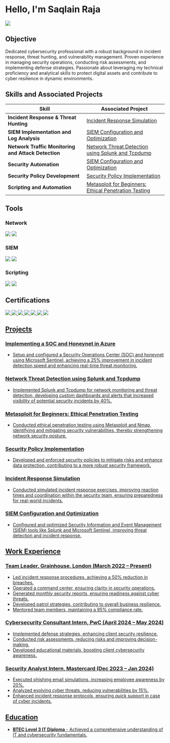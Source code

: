 # Hello, I'm Saqlain Raja

<a href="https://www.linkedin.com/in/saqlain-raja-0100661a1">
    <img src="https://img.shields.io/badge/-LinkedIn-0072b1?&style=for-the-badge&logo=linkedin&logoColor=white" />
</a>

## Objective

Dedicated cybersecurity professional with a robust background in incident response, threat hunting, and vulnerability management. Proven experience in managing security operations, conducting risk assessments, and implementing defense strategies. Passionate about leveraging my technical proficiency and analytical skills to protect digital assets and contribute to cyber resilience in dynamic environments.

## Skills and Associated Projects

| Skill                                         | Associated Project                                                                                      |
|-----------------------------------------------|----------------------------------------------------------------------------------------------------------|
| **Incident Response & Threat Hunting**        | [Incident Response Simulation](#incident-response-simulation)                                            |
| **SIEM Implementation and Log Analysis**      | [SIEM Configuration and Optimization](#siem-configuration-and-optimization)                              |
| **Network Traffic Monitoring and Attack Detection** | [Network Threat Detection using Splunk and Tcpdump](#network-threat-detection-using-splunk-and-tcpdump)  |
| **Security Automation**                       | [SIEM Configuration and Optimization](#siem-configuration-and-optimization)                              |
| **Security Policy Development**               | [Security Policy Implementation](#security-policy-implementation)                                        |
| **Scripting and Automation**                  | [Metasploit for Beginners: Ethical Penetration Testing](#metasploit-for-beginners-ethical-penetration-testing) |

## Tools

### Network
<div>
    <img src="https://img.shields.io/badge/-Wireshark-1679A7?&style=for-the-badge&logo=Wireshark&logoColor=white" />
    <img src="https://img.shields.io/badge/-Tcpdump-0078D4?&style=for-the-badge&logo=Tcpdump&logoColor=white" />
</div>

### SIEM
<div>
    <img src="https://img.shields.io/badge/-Splunk-000000?&style=for-the-badge&logo=Splunk&logoColor=white" />
    <img src="https://img.shields.io/badge/-Microsoft_Sentinel-0078D4?&style=for-the-badge&logo=Microsoft&logoColor=white" />
</div>

### Scripting
<div>
    <img src="https://img.shields.io/badge/-Python-3776AB?&style=for-the-badge&logo=Python&logoColor=white" />
    <img src="https://img.shields.io/badge/-Bash-4EAA25?&style=for-the-badge&logo=GNU-Bash&logoColor=white" />
</div>

## Certifications

<div>
   <a href="https://www.coursera.org/account/accomplishments/specialization/certificate/6NVCCEYQGR5U">
        <img src="https://img.shields.io/badge/-Google_Cybersecurity_Professional_Certification-FF0000?&style=for-the-badge&logo=Google&logoColor=white" />
    <img src="https://img.shields.io/badge/-Introduction_to_Cyber_Security_(Cisco)-00ADEF?&style=for-the-badge&logo=Cisco&logoColor=white" />
    <img src="https://img.shields.io/badge/-Python_101-306998?&style=for-the-badge&logo=Python&logoColor=white" />
    <img src="https://img.shields.io/badge/-Linux_101-77216F?&style=for-the-badge&logo=Linux&logoColor=white" />
    <img src="https://img.shields.io/badge/-AWS_Security_Learning_Path-FF9900?&style=for-the-badge&logo=AmazonAWS&logoColor=white" />
    <img src="https://img.shields.io/badge/-SOC_Level_1_(TryHackMe)-2E8B57?&style=for-the-badge&logo=TryHackMe&logoColor=white" />
    <img src="https://img.shields.io/badge/-CompTIA_Security+-007ACC?&style=for-the-badge&logo=CompTIA&logoColor=white" />
</div>

## Projects

### Implementing a SOC and Honeynet in Azure
- Setup and configured a Security Operations Center (SOC) and honeynet using Microsoft Sentinel, achieving a 25% improvement in incident detection speed and enhancing real-time threat monitoring.

### Network Threat Detection using Splunk and Tcpdump
- Implemented Splunk and Tcpdump for network monitoring and threat detection, developing custom dashboards and alerts that increased visibility of potential security incidents by 40%.

### Metasploit for Beginners: Ethical Penetration Testing
- Conducted ethical penetration testing using Metasploit and Nmap, identifying and mitigating security vulnerabilities, thereby strengthening network security posture.

### Security Policy Implementation
- Developed and enforced security policies to mitigate risks and enhance data protection, contributing to a more robust security framework.

### Incident Response Simulation
- Conducted simulated incident response exercises, improving reaction times and coordination within the security team, ensuring preparedness for real-world incidents.

### SIEM Configuration and Optimization
- Configured and optimized Security Information and Event Management (SIEM) tools like Splunk and Microsoft Sentinel, improving threat detection and incident response.

## Work Experience

### Team Leader, Grainhouse, London (March 2022 – Present)
- Led incident response procedures, achieving a 50% reduction in breaches.
- Operated a command center, ensuring clarity in security operations.
- Generated monthly security reports, ensuring readiness against cyber threats.
- Developed patrol strategies, contributing to overall business resilience.
- Mentored team members, maintaining a 95% compliance rate.

### Cybersecurity Consultant Intern, PwC (April 2024 – May 2024)
- Implemented defense strategies, enhancing client security resilience.
- Conducted risk assessments, reducing risks and improving decision-making.
- Developed educational materials, boosting client cybersecurity awareness.

### Security Analyst Intern, Mastercard (Dec 2023 – Jan 2024)
- Executed phishing email simulations, increasing employee awareness by 20%.
- Analyzed evolving cyber threats, reducing vulnerabilities by 15%.
- Enhanced incident response protocols, ensuring quick support in case of cyber incidents.

## Education

- **BTEC Level 3 IT Diploma** - Achieved a comprehensive understanding of IT and cybersecurity fundamentals.
